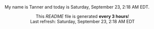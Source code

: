 My name is Tanner and today is Saturday, September 23, 2:18 AM EDT.

<p align="center">This <i>README</i> file is generated <b>every 3 hours</b>!</br>Last refresh: Saturday, September 23, 2:18 AM EDT<br /></p>
